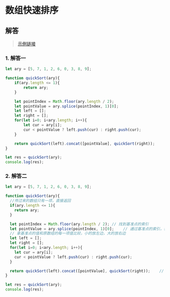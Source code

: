# 数组快速排序
<ClientOnly>
  <Valine></Valine>
</ClientOnly>

## 解答
> [示例链接](http://freshhu.github.io/blog_code/algorithm/other/algorithm-base/arr_paixu/)

### 1. 解答一
```js
let ary = [5, 7, 1, 2, 6, 0, 3, 8, 9];

function quickSort(ary){
	if(ary.length <= 1){
		return ary;
	}

	let pointIndex = Math.floor(ary.length / 2);
	let pointValue = ary.splice(pointIndex, 1)[0];
	let left = [];
	let right = [];
	for(let i=0; i<ary.length; i++){
		let cur = ary[i];
		cur < pointValue ? left.push(cur) : right.push(cur);
	}

	return quickSort(left).concat([pointValue], quickSort(right));
}

let res = quickSort(ary);
console.log(res);
```

### 2. 解答二
```js
let ary = [5, 7, 1, 2, 6, 0, 3, 8, 9];

function quickSort(ary){
  //传过来的数组只有一项，直接返回
  if(ary.length <= 1){
    return ary;
  }

  let pointIndex = Math.floor(ary.length / 2); // 找到基准点的索引
  let pointValue = ary.splice(pointIndex, 1)[0];	// 通过基准点的索引，在原数组中删除，并获取其值
  // 拿基准点的值和原数组的每一项值比较，小的放左边，大的放右边
  let left = [];
  let right = [];
  for(let i=0; i<ary.length; i++){
    let cur = ary[i];
    cur < pointValue ? left.push(cur) : right.push(cur);
  }

  return quickSort(left).concat([pointValue], quickSort(right));	// 递归	//concat拼接数组（左边排序好的数组，加中间，加右边排序好的数组）
}

let res = quickSort(ary);
console.log(res);
```